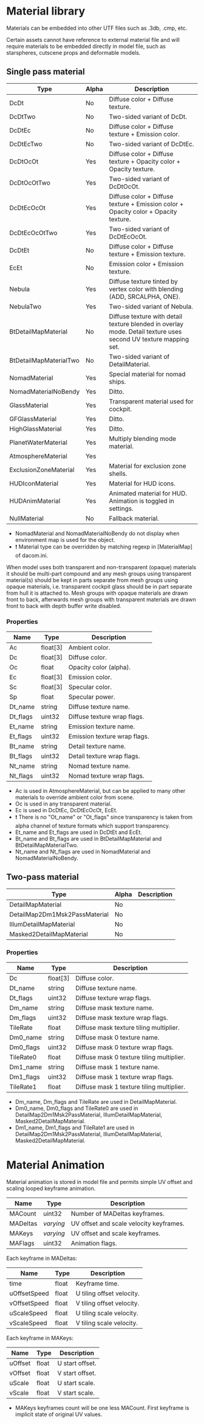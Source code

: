 # Material library

Materials can be embedded into other UTF files such as .3db, .cmp, etc.

Certain assets cannot have reference to external material file and will require materials to be embedded directly in model file, such as starspheres, cutscene props and deformable models.

## Single pass material

| Type                   | Alpha | Description                                                                                                     |
| ---------------------- | ----- | --------------------------------------------------------------------------------------------------------------- |
| DcDt                   | No    | Diffuse color + Diffuse texture.                                                                                |
| DcDtTwo                | No    | Two-sided variant of DcDt.                                                                                      |
| DcDtEc                 | No    | Diffuse color + Diffuse texture + Emission color.                                                               |
| DcDtEcTwo              | No    | Two-sided variant of DcDtEc.                                                                                    |
| DcDtOcOt               | Yes   | Diffuse color + Diffuse texture + Opacity color + Opacity texture.                                              |
| DcDtOcOtTwo            | Yes   | Two-sided variant of DcDtOcOt.                                                                                  |
| DcDtEcOcOt             | Yes   | Diffuse color + Diffuse texture + Emission color + Opacity color + Opacity texture.                             |
| DcDtEcOcOtTwo          | Yes   | Two-sided variant of DcDtEcOcOt.                                                                                |
| DcDtEt                 | No    | Diffuse color + Diffuse texture + Emission texture.                                                             |
| EcEt                   | No    | Emission color + Emission texture.                                                                              |
| Nebula                 | Yes   | Diffuse texture tinted by vertex color with blending (ADD, SRCALPHA, ONE).                                      |
| NebulaTwo              | Yes   | Two-sided variant of Nebula.                                                                                    |
| BtDetailMapMaterial    | No    | Diffuse texture with detail texture blended in overlay mode. Detail texture uses second UV texture mapping set. |
| BtDetailMapMaterialTwo | No    | Two-sided variant of DetailMaterial.                                                                            |
| NomadMaterial          | Yes   | Special material for nomad ships.                                                                               |
| NomadMaterialNoBendy   | Yes   | Ditto.                                                                                                          |
| GlassMaterial          | Yes   | Transparent material used for cockpit.                                                                          |
| GFGlassMaterial        | Yes   | Ditto.                                                                                                          |
| HighGlassMaterial      | Yes   | Ditto.                                                                                                          |
| PlanetWaterMaterial    | Yes   | Multiply blending mode material.                                                                                |
| AtmosphereMaterial     | Yes   |                                                                                                                 |
| ExclusionZoneMaterial  | Yes   | Material for exclusion zone shells.                                                                             |
| HUDIconMaterial        | Yes   | Material for HUD icons.                                                                                         |
| HUDAnimMaterial        | Yes   | Animated material for HUD. Animation is toggled in settings.                                                    |
| NullMaterial           | No    | Fallback material.                                                                                              |

* NomadMaterial and NomadMaterialNoBendy do not display when environment map is used for the object.
* ❗ Material type can be overridden by matching regexp in [MaterialMap] of dacom.ini.

When model uses both transparent and non-transparent (opaque) materials it should be multi-part compound and any mesh groups using transparent material(s) should be kept in parts separate from mesh groups using opaque materials, i.e. transparent cockpit glass should be in part separate from hull it is attached to. Mesh groups with opaque materials are drawn front to back, afterwards mesh groups with transparent materials are drawn front to back with depth buffer write disabled.

### Properties

| Name     | Type     | Description                  |
| -------- | -------- | ---------------------------- |
| Ac       | float[3] | Ambient color.               |
| Dc       | float[3] | Diffuse color.               |
| Oc       | float    | Opacity color (alpha).       |
| Ec       | float[3] | Emission color.              |
| Sc       | float[3] | Specular color.              |
| Sp       | float    | Specular power.              |
| Dt_name  | string   | Diffuse texture name.        |
| Dt_flags | uint32   | Diffuse texture wrap flags.  |
| Et_name  | string   | Emission texture name.       |
| Et_flags | uint32   | Emission texture wrap flags. |
| Bt_name  | string   | Detail texture name.         |
| Bt_flags | uint32   | Detail texture wrap flags.   |
| Nt_name  | string   | Nomad texture name.          |
| Nt_flags | uint32   | Nomad texture wrap flags.    |

* Ac is used in AtmosphereMaterial, but can be applied to many other materials to override ambient color from scene.
* Oc is used in any transparent material.
* Ec is used in DcDtEc, DcDtEcOcOt, EcEt.
* ❗ There is no "Ot_name" or "Ot_flags" since transparency is taken from alpha channel of texture formats which support transparency.
* Et_name and Et_flags are used in DcDtEt and EcEt.
* Bt_name and Bt_flags are used in BtDetailMapMaterial and BtDetailMapMaterialTwo.
* Nt_name and Nt_flags are used in NomadMaterial and NomadMaterialNoBendy.

## Two-pass material

| Type                          | Alpha | Description |
| ----------------------------- | ----- | ----------- |
| DetailMapMaterial             | No    |             |
| DetailMap2Dm1Msk2PassMaterial | No    |             |
| IllumDetailMapMaterial        | No    |             |
| Masked2DetailMapMaterial      | No    |             |

### Properties

| Name      | Type     | Description                               |
| --------- | -------- | ----------------------------------------- |
| Dc        | float[3] | Diffuse color.                            |     
| Dt_name   | string   | Diffuse texture name.                     |     
| Dt_flags  | uint32   | Diffuse texture wrap flags.               |     
| Dm_name   | string   | Diffuse mask texture name.                |     
| Dm_flags  | uint32   | Diffuse mask texture wrap flags.          |     
| TileRate  | float    | Diffuse mask texture tiling multiplier.   |     
| Dm0_name  | string   | Diffuse mask 0 texture name.              |     
| Dm0_flags | uint32   | Diffuse mask 0 texture wrap flags.        |     
| TileRate0 | float    | Diffuse mask 0 texture tiling multiplier. |     
| Dm1_name  | string   | Diffuse mask 1 texture name.              |     
| Dm1_flags | uint32   | Diffuse mask 1 texture wrap flags.        |     
| TileRate1 | float    | Diffuse mask 1 texture tiling multiplier. |     

* Dm_name, Dm_flags and TileRate are used in DetailMapMaterial.
* Dm0_name, Dm0_flags and TileRate0 are used in DetailMap2Dm1Msk2PassMaterial, IllumDetailMapMaterial, Masked2DetailMapMaterial.
* Dm1_name, Dm1_flags and TileRate1 are used in DetailMap2Dm1Msk2PassMaterial, IllumDetailMapMaterial, Masked2DetailMapMaterial.

# Material Animation

Material animation is stored in model file and permits simple UV offset and scaling looped keyframe animation.

| Name     | Type      | Description                             |
| -------- | --------- | --------------------------------------- |
| MACount  | uint32    | Number of MADeltas keyframes.           |
| MADeltas | *varying* | UV offset and scale velocity keyframes. |
| MAKeys   | *varying* | UV offset and scale keyframes.          |
| MAFlags  | uint32    | Animation flags.                        |

Each keyframe in MADeltas:

| Name         | Type  | Description               |
| ------------ | ----- | ------------------------- |
| time         | float | Keyframe time.            |
| uOffsetSpeed | float | U tiling offset velocity. |
| vOffsetSpeed | float | V tiling offset velocity. |
| uScaleSpeed  | float | U tiling scale velocity.  |
| vScaleSpeed  | float | V tiling scale velocity.  |

Each keyframe in MAKeys:

| Name    | Type  | Description     |
| ------- | ----- | --------------- |
| uOffset | float | U start offset. |
| vOffset | float | V start offset. |
| uScale  | float | U start scale.  |
| vScale  | float | V start scale.  |
	
* MAKeys keyframes count will be one less MACount. First keyframe is implicit state of original UV values.
